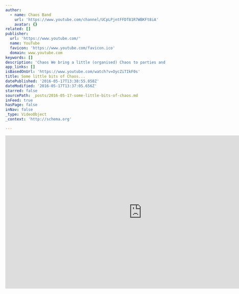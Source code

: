 ```yaml
---
author:
  - name: Chaos Band
    url: 'https://www.youtube.com/channel/UCpLPjntFFDT81R7WBKFt8iA'
    avatar: {}
related: []
publisher:
  url: 'https://www.youtube.com/'
  name: YouTube
  favicon: 'https://www.youtube.com/favicon.ico'
  domain: www.youtube.com
keywords: []
description: 'Chaos We bring a little (organised) Chaos to parties and live events in Warwickshire, Oxfordshire and beyond. Contact Hello@Chaosband.co.uk for more info :o)'
app_links: []
isBasedOnUrl: 'https://www.youtube.com/watch?v=OycZiTIkF0s'
title: Some little bits of Chaos...
datePublished: '2016-05-17T13:38:55.858Z'
dateModified: '2016-05-17T13:37:05.656Z'
starred: false
sourcePath: _posts/2016-05-17-some-little-bits-of-chaos.md
inFeed: true
hasPage: false
inNav: false
_type: VideoObject
_context: 'http://schema.org'

---
```

<iframe src="https://cdn.embedly.com/widgets/media.html?src=https%3A%2F%2Fwww.youtube.com%2Fembed%2FOycZiTIkF0s%3Ffeature%3Doembed&amp;url=http%3A%2F%2Fwww.youtube.com%2Fwatch%3Fv%3DOycZiTIkF0s&amp;image=https%3A%2F%2Fi.ytimg.com%2Fvi%2FOycZiTIkF0s%2Fhqdefault.jpg&amp;key=b7d04c9b404c499eba89ee7072e1c4f7&amp;type=text%2Fhtml&amp;schema=youtube" width="854" height="480" scrolling="no" frameborder="0" allowfullscreen="" style=""></iframe>
